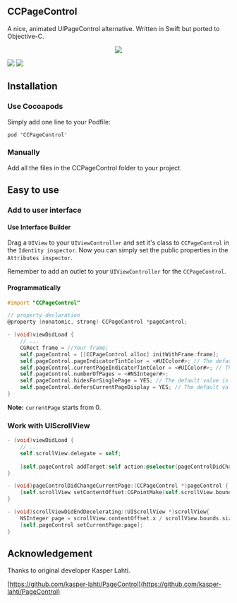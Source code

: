 ## CCPageControl

A nice, animated UIPageControl alternative. Written in Swift but ported to Objective-C.

<p align="center">
<img src="https://cloud.githubusercontent.com/assets/601431/10017520/6563ec6e-612f-11e5-872f-0d75c3b31fd2.gif">
</p>

[![](https://img.shields.io/badge/license-MIT-blue.svg)](https://github.com/Cokile/CCPageControl/blob/master/Licence)
[![](https://img.shields.io/github/release/Cokile/CCPageControl.svg)](https://github.com/Cokile/CCPageControl/releases)



## Installation

### Use Cocoapods

Simply add one line to your Podfile:

```
pod 'CCPageControl'
```

### Manually 

Add all the files in the CCPageControl folder to your project.



## Easy to use

### Add to user interface

#### Use Interface Builder

Drag a `UIView` to your `UIViewController` and set it's class to `CCPageControl` in the `Identity inspector`. Now you can simply set the public properties in the `Attributes inspector`.

Remember to add an outlet to your `UIViewController` for the `CCPageControl`.

#### Programmatically

```objective-c
#import "CCPageControl"

// property declaration
@property (nonatomic, strong) CCPageControl *pageControl;

- (void)viewDidLoad {
    // ...
    CGRect frame = //Your frame;
    self.pageControl = [[CCPageControl alloc] initWithFrame:frame];
    self.pageControl.pageIndicatorTintColor = <#UIColor#>; // The default value is UIControl's default tint color.
    self.pageControl.currentPageIndicatorTintColor = <#UIColor#>; // The default value is UIControl's default tint color.
    self.pageControl.numberOfPages = <#NSInteger#>;
    self.pageControl.hidesForSinglePage = YES; // The default value is NO.
    self.pageControl.defersCurrentPageDisplay = YES; // The default value is NO.
}
```

__Note:__ `currentPage`  starts from 0.

### Work with UIScrollView

```objective-c
- (void)viewDidLoad {
    // ...
    self.scrollView.delegate = self;
    
    [self.pageControl addTarget:self action:@selector(pageControlDidChangeCurrentPage:) forControlEvents:UIControlEventValueChanged];
}

- (void)pageControlDidChangeCurrentPage:(CCPageControl *)pageControl {
    [self.scrollView setContentOffset:CGPointMake(self.scrollView.bounds.size.width * (CGFloat)pageControl.currentPage, 0) animated: true];
}

- (void)scrollViewDidEndDecelerating:(UIScrollView *)scrollView{
    NSInteger page = scrollView.contentOffset.x / scrollView.bounds.size.width;
    [self.pageControl setCurrentPage:page];
}
```



## Acknowledgement

Thanks to original developer Kasper Lahti.

[https://github.com/kasper-lahti/PageControl](https://github.com/kasper-lahti/PageControl)
